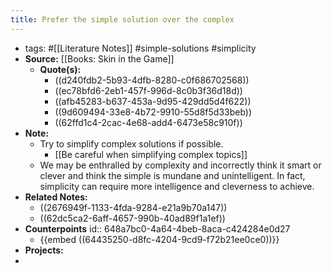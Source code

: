 ```yaml
---
title: Prefer the simple solution over the complex
---
```


- tags: #[[Literature Notes]] #simple-solutions #simplicity
- **Source:** [[Books: Skin in the Game]]
	- **Quote(s):**
		- ((d240fdb2-5b93-4dfb-8280-c0f686702568))
		- ((ec78bfd6-2eb1-457f-996d-8c0b3f36d18d))
		- ((afb45283-b637-453a-9d95-429dd5d4f622))
		- ((9d609494-33e8-4b72-9910-55d8f5d33beb))
		- ((62ffd1c4-2cac-4e68-add4-6473e58c910f))
- **Note:**
	- Try to simplify complex solutions if possible.
		- [[Be careful when simplifying complex topics]]
	- We may be enthralled by complexity and incorrectly think it smart or clever and think the simple is mundane and unintelligent. In fact, simplicity can require more intelligence and cleverness to achieve.
- **Related Notes:**
	- ((2676949f-1133-4fda-9284-e21a9b70a147))
	- ((62dc5ca2-6aff-4657-990b-40ad89f1a1ef))
- **Counterpoints**
  id:: 648a7bc0-4a64-4beb-8aca-c424284e0d27
	- {{embed ((64435250-d8fc-4204-9cd9-f72b21ee0ce0))}}
- **Projects:**
-